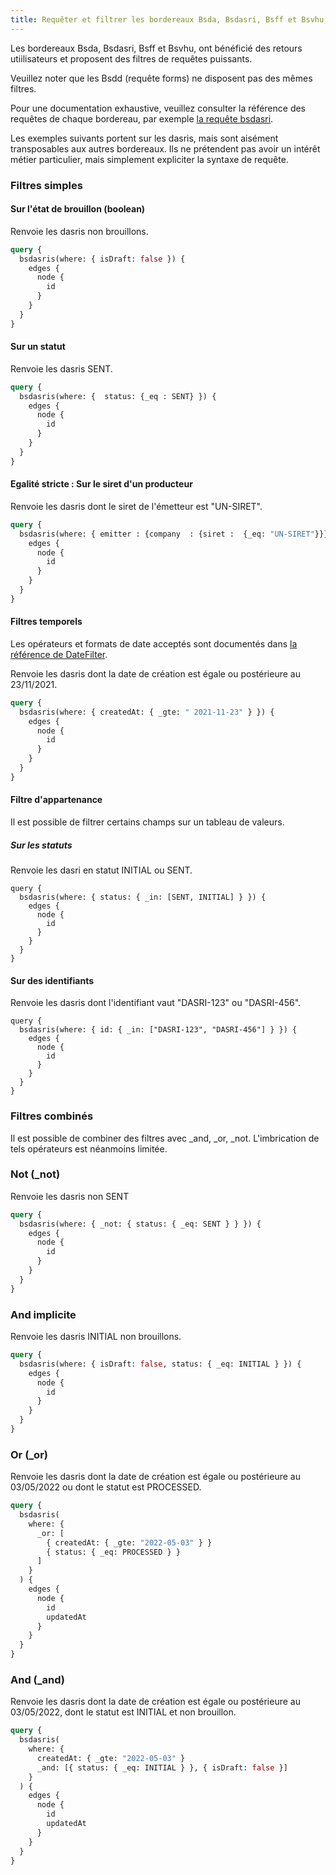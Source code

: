```yaml
---
title: Requêter et filtrer les bordereaux Bsda, Bsdasri, Bsff et Bsvhu
---
```


Les bordereaux Bsda, Bsdasri, Bsff et Bsvhu, ont bénéficié des retours utiilisateurs et proposent des filtres de requêtes puissants.

Veuillez noter que les Bsdd (requête forms) ne disposent pas des mêmes filtres. 

Pour une documentation exhaustive, veuillez consulter la référence des requêtes de chaque bordereau, par exemple [la requête bsdasri](../../reference/api-reference/bsdasri/queries.md#bsdasris).
 
Les exemples suivants portent sur les dasris, mais sont aisément transposables aux autres bordereaux. 
Ils ne prétendent pas avoir un intérêt métier particulier, mais simplement expliciter la syntaxe de requête.

### Filtres simples


#### Sur l'état de brouillon (boolean)
 
Renvoie les dasris non brouillons.

```graphql
query {
  bsdasris(where: { isDraft: false }) {
    edges {
      node {
        id
      }
    }
  }
}
```

#### Sur un statut


Renvoie les dasris SENT.

```graphql
query {
  bsdasris(where: {  status: {_eq : SENT} }) {
    edges {
      node {
        id
      }
    }
  }
}
```


#### Egalité stricte : Sur le siret d'un producteur

Renvoie les dasris dont le siret de l'émetteur est "UN-SIRET".

```graphql
query {
  bsdasris(where: { emitter : {company	: {siret :  {_eq: "UN-SIRET"}}} }) {
    edges {
      node {
        id
      }
    }
  }
}
```
#### Filtres temporels

Les opérateurs et formats de date acceptés sont documentés dans [la référence de DateFilter](../../reference/api-reference/bsdasri/inputObjects.md#datefilter).


Renvoie les dasris dont la date de création est égale ou postérieure au 23/11/2021.

```graphql
query {
  bsdasris(where: { createdAt: { _gte: " 2021-11-23" } }) {
    edges {
      node {
        id
      }
    }
  }
}
```


#### Filtre d'appartenance

Il est possible de filtrer certains champs sur un tableau de valeurs.

##### Sur les statuts


Renvoie les dasri en statut INITIAL ou SENT.

```
query {
  bsdasris(where: { status: { _in: [SENT, INITIAL] } }) {
    edges {
      node {
        id
      }
    }
  }
}
```

#### Sur des identifiants


Renvoie les dasris dont l'identifiant vaut "DASRI-123" ou "DASRI-456".

```
query {
  bsdasris(where: { id: { _in: ["DASRI-123", "DASRI-456"] } }) {
    edges {
      node {
        id
      }
    }
  }
}
```

### Filtres combinés

Il est possible de combiner des filtres avec _and, _or, _not. L'imbrication de tels opérateurs est néanmoins limitée.


### Not  (_not)


Renvoie les dasris non SENT

```graphql
query {
  bsdasris(where: { _not: { status: { _eq: SENT } } }) {
    edges {
      node {
        id
      }
    }
  }
}
```
### And implicite

Renvoie les dasris INITIAL non brouillons.

```graphql
query {
  bsdasris(where: { isDraft: false, status: { _eq: INITIAL } }) {
    edges {
      node {
        id
      }
    }
  }
}

```

### Or (_or)

Renvoie les dasris dont la date de création est égale ou postérieure au 03/05/2022 ou dont le statut est PROCESSED.

```graphql
query {
  bsdasris(
    where: {
      _or: [
        { createdAt: { _gte: "2022-05-03" } }
        { status: { _eq: PROCESSED } }
      ]
    }
  ) {
    edges {
      node {
        id
        updatedAt
      }
    }
  }
}
```

### And (_and)

Renvoie les dasris dont la date de création est égale ou postérieure au 03/05/2022, dont le statut est INITIAL et non brouillon.


```graphql
query {
  bsdasris(
    where: {
      createdAt: { _gte: "2022-05-03" }
      _and: [{ status: { _eq: INITIAL } }, { isDraft: false }]
    }
  ) {
    edges {
      node {
        id
        updatedAt
      }
    }
  }
}
```
